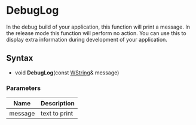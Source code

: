 # DebugLog #
In the debug build of your application, this function will print a message. In the release mode this function will perform no action. You can use this to display extra information during development of your application.

## Syntax ##
- void **DebugLog**(const [WString](WString.md)& message)

### Parameters ###
| Name | Description |
| --- | --- |
| message | text to print |
